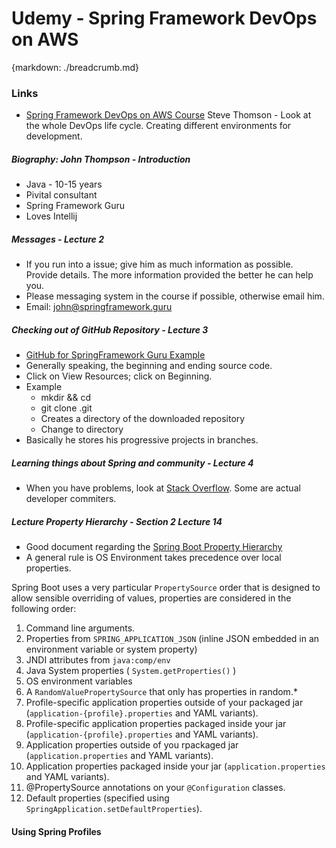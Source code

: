 # Udemy - Spring Framework DevOps on AWS
{markdown: ./breadcrumb.md}

### Links

* [Spring Framework DevOps on AWS Course](https://www.udemy.com/spring-core-devops-on-aws/learn/v4/content) 
Steve Thomson - Look at the whole DevOps life cycle. Creating different environments for development.

##### Biography: John Thompson - Introduction
* Java - 10-15 years
* Pivital consultant
* Spring Framework Guru
* Loves Intellij

##### Messages - Lecture 2
* If you run into a issue; give him as much information as possible. Provide details. The more information provided the better he can help you.
* Please messaging system in the course if possible, otherwise email him. 
* Email: john@springframework.guru

##### Checking out of GitHub Repository - Lecture 3
* [GitHub for SpringFramework Guru Example](https://github.com/springframeworkguru/spring-mvc/tree/jpa-many-to-many)
* Generally speaking, the beginning and ending source code.
* Click on View Resources; click on Beginning.
* Example
    * mkdir <working-dir> && cd <working-dir>
    * git clone <repository clone>.git
    * Creates a directory of the downloaded repository
    * Change to <repository clone> directory
* Basically he stores his progressive projects in branches. 

##### Learning things about Spring and community - Lecture 4
* When you have problems, look at [Stack Overflow](http://stackoverflow.com). Some are actual developer commiters.
  
##### Lecture Property Hierarchy - Section 2 Lecture 14
* Good document regarding the [Spring Boot Property Hierarchy](docs.spring.io/spring-boot/docs/current/reference/html/boot-features-external-config.html) 
* A general rule is OS Environment takes precedence over local properties.

Spring Boot uses a very particular `PropertySource` order that is designed to allow sensible overriding of values, properties are considered in the following order:

1. Command line arguments.
2. Properties from `SPRING_APPLICATION_JSON` (inline JSON embedded in an environment variable or system property)
3. JNDI attributes from `java:comp/env`
4. Java System properties ( `System.getProperties()` )
5. OS environment variables
6. A `RandomValuePropertySource` that only has properties in random.*
7. Profile-specific application properties outside of your packaged jar (`application-{profile}.properties` and YAML variants).
8. Profile-specific application properties packaged inside your jar (`application-{profile}.properties` and YAML variants).
9. Application properties outside of you rpackaged jar (`application.properties` and YAML variants).
10. Application properties packaged inside your jar (`application.properties` and YAML variants).
11. @PropertySource annotations on your `@Configuration` classes.
12. Default properties (specified using `SpringApplication.setDefaultProperties`). 
   
#### Using Spring Profiles

     
    
    
    


   





  

